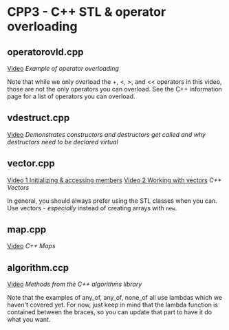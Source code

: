 # CPP3 - C++ STL & operator overloading

## operatorovld.cpp

[Video](https://youtu.be/6DNzhxgwar0)
*Example of operator overloading*

Note that while we only overload the +, <, >, and << operators in this video, those are not the only operators you can overload.  See the C++ information page for a list of operators you can overload.

## vdestruct.cpp

[Video](https://youtu.be/8OKllpDnhbU)
*Demonstrates constructors and destructors get called and why destructors need to be declared virtual*

## vector.cpp

[Video 1 Initializing & accessing members](https://youtu.be/xabMvAstrD4)
[Video 2 Working with vectors](https://youtu.be/CADgXFk8Dio)
*C++ Vectors*

In general, you should always prefer using the STL classes when you can.  Use vectors - *especially* instead of creating arrays with `new`.

## map.cpp

[Video](https://youtu.be/i_vm3nu0MyQ)
*C++ Maps*

## algorithm.ccp

[Video](https://youtu.be/bdiWTAWxc_w)
*Methods from the C++ algorithms library*

Note that the examples of any_of, any_of, none_of all use lambdas which we haven't covered yet.  For now, just keep in mind that the lambda function is contained between the braces, so you can update that part to have it do what you want.
